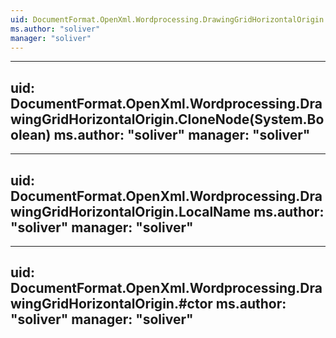 ```yaml
---
uid: DocumentFormat.OpenXml.Wordprocessing.DrawingGridHorizontalOrigin
ms.author: "soliver"
manager: "soliver"
---
```


---
uid: DocumentFormat.OpenXml.Wordprocessing.DrawingGridHorizontalOrigin.CloneNode(System.Boolean)
ms.author: "soliver"
manager: "soliver"
---

---
uid: DocumentFormat.OpenXml.Wordprocessing.DrawingGridHorizontalOrigin.LocalName
ms.author: "soliver"
manager: "soliver"
---

---
uid: DocumentFormat.OpenXml.Wordprocessing.DrawingGridHorizontalOrigin.#ctor
ms.author: "soliver"
manager: "soliver"
---
